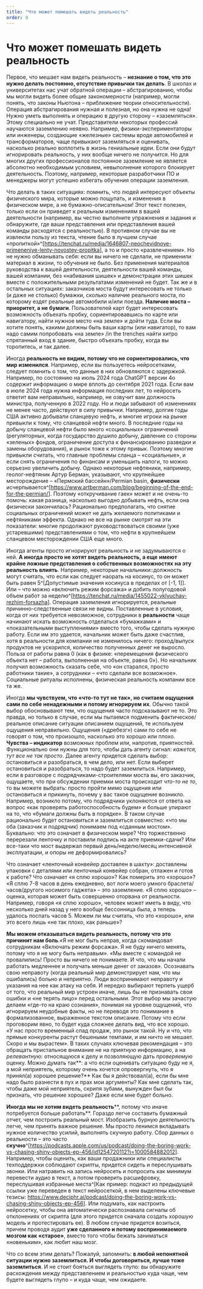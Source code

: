 ```yaml
---
title: "Что может помешать видеть реальность"
order: 8
---
```


# Что может помешать видеть реальность

Первое, что мешает нам видеть реальность – **незнание о том, что это нужно делать постоянно, отсутствие привычки так делать**. В школах и университетах нас учат обратной операции – абстрагированию, чтобы мы могли видеть более общие закономерности (например, могли понять, что законы Ньютона – приближение теории относительности). Операция абстрагирования нужная и полезная, но она нужна не одна! Нужно уметь выполнять и операцию в другую сторону – «заземляться». Этому специально не учат. Представители некоторых профессий научаются заземлению неявно. Например, физики-экспериментаторы или инженеры, создающие «железные» системы вроде автомобилей и трансформаторов, чаще привыкают заземляться и оценивать, насколько реально воплотить в жизнь гениальные идеи. Если они будут игнорировать реальность, у них вообще ничего не получится. Но для многих других профессионалов постоянное заземление не является абсолютно необходимым условием, невыполнение которого блокирует деятельность. Поэтому, например, некоторые разработчики ПО и менеджеры могут успешно избегать обучения операции заземления.

Что делать в таких ситуациях: помнить, что людей интересуют объекты физического мира, которые можно пощупать, и изменения в физическом мире, а не бумажно-описательном! Этот текст полезен, только если он приведет к реальным изменениям в вашей деятельности (например, вы честно выполните упражнения и задания и обнаружите, где ваши представления или представления вашей команды расходятся с реальностью). В противном случае вы не извлекли пользу из текста, чтение было в лучшем случае «пропиткой»^[<https://tenchat.ru/media/1646807-neochevidnoye-primeneniye-lenty-novostey-propitka>], а то и просто «развлечением». Но не нужно обманывать себя: если вы ничего не сделали, не применили материал в жизни, то обучения не было. Без применения материалов руководства к вашей деятельности, деятельности вашей команды, вашей компании, без «набивания шишек» и демонстрации этих шишек вместе с положительными результатами изменений не будет. Так же и в остальных ситуациях: заказчиков моста будут интересовать не только (и даже не столько) бумажки, сколько наличие реального моста, по которому ездят реальные автомобили и/или поезда. **Наличие моста – приоритет, а не бумаги**. Пользователей карт будет интересовать возможность объехать пробку, сориентировавшись по карте или навигатору, найти нужное место «на земле» и дойти туда. Если вы хотите понять, какими должны быть ваши карты (или навигатор), то вам надо самим попробовать «на земле» /in the trenches найти хитро спрятанный вход в здание, быстро объехать пробку, когда вы торопитесь, и так далее.

Иногда **реальность не видим, потому что не сориентировались, что мир изменился**. Например, если вы пользуетесь нейросетками, следует помнить о том, что данные в них обновляются с задержкой. Например, по состоянию на июль 2024 года ChatGPT версии 4o содержит информацию о мире вплоть до сентября 2021 года. Если вам в июле 2024 года нужна информация последних лет, то нейросеть ответит вам неправильно, например, не озвучит вам должность министра, полученную в 2022 году. Но и люди забывают об изменениях не менее часто, действуют в силу привычки. Например, долгие годы США активно добывали сланцевую нефть, и многие игроки на рынке привыкли к тому, что сланцевой нефти много. В последние годы на добычу сланцевой нефти было много «социальных» ограничений (регуляторных, когда государство душило добычу, давление со стороны «зеленых» фондов, ограничение доступа к финансированию разведки и замены оборудования), и рынок тоже к этому привык. Поэтому многие привыкли считать, что главные проблемы сланца – «социальные», и если снять ограничения по финансам и уменьшить налоги, то можно серьезно увеличить добычу. Однако некоторые нефтяники, например, геолог-нефтяник Артур Берман, указывают, что крупнейшее месторождение – «Пермский бассейн»/Permian basin, **физически** исчерпывается^[<https://www.artberman.com/blog/beginning-of-the-end-for-the-permian/>]. Поэтому «откручивание гаек» может и не очень-то помочь: какая разница, насколько выгодно добывать нефть, если она физически закончилась? Рационально предполагать, что снятие социальных ограничений может не дать желаемого политиками и нефтяниками эффекта. Однако не все на рынке смотрят на эти показатели: многие продолжают руководствоваться своими (уже устаревшими) представлениями о том, что нефти в крупнейшем сланцевом месторождении США еще много.

Иногда агенты просто игнорируют реальность и не задумываются о ней. **А иногда** **просто не хотят видеть реальность, а еще** **имеют крайне ложные представления о собственных возможностях** **на эту реальность влиять**. Например, некоторые начальники::должность могут считать, что если как следует наорать на косинус, то он может быть равен 5^[Допустимые значения косинуса в пределах от [-1, 1]]. Или – что можно «включить режим форсажа» и добить полугодовой объем работ за неделю^[<https://tenchat.ru/media/1455022-vklyuchay-rezhim-forsazha>]. Операция заземления игнорируется, реальные причинно-следственные связи не видны. Поставленные в условия, когда от них требуется невозможное, сотрудники в **реальности** чаще начинают искать возможность отделаться «бумажками» и «показательными выступлениями» вместо того, чтобы сделать нужную работу. Если им это удается, начальник может быть даже счастлив, хотя в реальности для компании не изменилось ничего: проход/выпуск продуктов не ускорился, количество полученных денег не выросло. Польза от работы равна 0 (как в физике: «перемещения физического объекта нет – работа, выполненная на объекте, равна 0»). Но начальник получил возможность сказать себе, что «он старался, просто работники такие», а сотрудники – «что сделали все возможное». Социальные ритуалы исполнены, физическая реальность компании все та же.

Иногда **мы чувствуем, что «что-то тут не так», но считаем ощущения сами по себе ненадежными и потому игнорируем их**. Обычно такой выбор обосновывают тем, что ощущения часто подсказывают не то. Это правда, но только в случае, если мы пытаемся подменить фактическое/реальное описание ситуации описанием ощущений, те используем ощущения неправильно. Ощущения («дребезг») сами по себе не говорят о том, что произошло, насколько это хорошо или плохо. **Чувства – индикатор** возможных проблем или, напротив, приятностей. Функционально они нужны для того, чтобы дать агенту сигнал: *кажется, тут все не так просто*. Далее агенту придется сделать выбор: остановиться и разобраться, в чем дело, или нет. Если выберет остановиться и разобраться, то надо будет заземлиться. Например, если в разговоре с подрядчиками-строителями моста вы, его заказчик, ощущаете, что при обсуждении приемки моста происходит *что-то не то*, то вы можете выбрать: просто пройти мимо ощущения или остановиться и прикинуть, почему у вас такое ощущение возникло. Например, возникло потому, что подрядчики уклоняются от ответа на вопрос «как проверять работоспособность будем» и больше упирают на то, что «бумаги должны быть в порядке». В таком случае рационально будет остановиться и заземлиться совместно: «что мы оба (заказчик и подрядчик) понимаем под «сданным мостом». Буквально: что это означает в физическом мире? Что торжественно перерезали ленточку и поставили подпись на акте приемки-сдачи? Или все-таки что мост выдержал первый день/неделю/месяц интенсивной эксплуатации, и опоры не деформировались?

Что означает «ленточный конвейер доставлен в шахту»: доставлены упаковки с деталями или ленточный конвейер собран, отлажен и готов к работе? Что означает «я сплю хорошо»? Как померить это «хорошо»? «Я сплю 7-8 часов в день ежедневно, вот логи моего умного браслета/часов/другого носимого гаджета» – это заземление. «Я сплю хорошо» – оценка, которая может быть совершенно оторвана от реальности. Например, говоря «я сплю хорошо», человек может иметь в виду, что несколько дней назад у него вообще бессонница была, а теперь удалось поспать часов 5. Можем ли мы считать, что это «хорошо», или это всего лишь «не так плохо, как раньше»?

**Мы можем отказываться видеть реальность, потому что это причинит нам боль**.«Я не мог быть неправ, когда скомандовал сотрудникам «Включать режим форсажа». Я не буду ничего менять, потому что я не могу быть неправым». «Мы вместе с командой не провалились! Просто вы ничего не понимаете. И что, что мы начали работать медленнее и получать меньше денег от заказов». Осознавать свою неправоту (когда реальный мир демонстрирует нам, что мы ошибались) больно и неприятно. Люди воспринимают неправоту и указания на нее как атаку на себя. И нередко выбирают терпеть ущерб от того, что реальный мир устроен иначе, лишь бы не признавать свои ошибки и «не терять лицо» перед остальными. Этот выбор мы зачастую делаем «где-то на краю сознания», понимая на уровне ощущений, что игнорируем неудобные факты, но не переводя это понимание в формализованное, выраженное текстом описание. Потому что если проговорим явно, то будет куда сложнее делать вид, что все хорошо. «У нас просто временный спад продаж, это рынок такой. Ну и что, что прямые конкуренты растут бешеными темпами, и им ничто не мешает. Скоро и мы вырастем». В таких случаях ключевая рекомендация – это обращать пристальное внимание не на *приятную* информацию, а на *релевантную*: относящуюся к делу и позволяющую дать *проверяемую* оценку. Можно думать так**: а что если оценивать ситуацию буду не я, а мой неприятель, которому очень хочется опровергнуть, что я принял(а) хорошее решение?** Как бы я действовал(а), если бы мне надо было разнести в пух и прах мои аргументы? Как мне сделать так, чтобы даже мой неприятель, скрипя зубами, вынужден был бы признать, что решение хорошее? Даже если мне будет больно.

**Иногда мы не хотим видеть реальность****, потому что иначе потребуется больше работать**. Гораздо легче составить бумажный отчет, чем построить реальный мост. Изобразить бурную деятельность легче, чем принять важное решение. Мы просто ленимся вкладывать нужное количество усилий, выполнять скучную работу. Сбор данных о реальности – это часто **скучно**^[<https://podcasts.apple.com/us/podcast/doing-the-boring-work-vs-chasing-shiny-objects-ep-456/id1254720112?i=1000584882012>]. Например, чтобы оценить, как ваши продажники или специалисты техподдержки соблюдают скрипты, придется сидеть и переслушивать звонки. Или натравить на запись нейросеть и попросить как минимум перевести аудио в текст, а потом проверить расшифровку, переслушивая избранные места^[Как пример: подкаст из предыдущей ссылки уже переведен в текст нейросеткой, в нем выделены ключевые тезисы: <https://www.deciphr.ai/podcast/doing-the-boring-work-vs-chasing-shiny-objects-ep-456>]. Или подумать, как настроить нейросетку, чтобы она автоматически распознавала сигналы об отклонениях от скрипта (для этого придется сначала создать хорошую модель и протестировать ее). В любом случае придется возиться, причем проводя аудит **уже сделанного и потому воспринимаемого мозгом как «старое»**, вместо того чтобы бежать заниматься «новеньким», как любит наш мозг.

Что со всем этим делать? Пожалуй, запомнить: **в любой непонятной ситуации нужно заземлиться. И чтобы договориться, лучше тоже заземлиться**. И не стоит бояться выглядеть глупо: вы обнаружите расхождения между представлением и реальностью куда чаще, чем будете выглядеть глупо – и куда чаще, чем ожидаете.